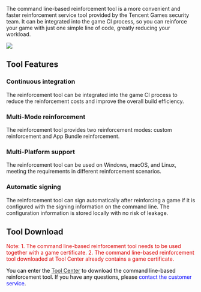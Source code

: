 The command line-based reinforcement tool is a more convenient and faster reinforcement service tool provided by the Tencent Games security team. It can be integrated into the game CI process, so you can reinforce your game with just one simple line of code, greatly reducing your workload.

![](/docs/ACE-doc/20_Android-shellservice/30/10/1.png )

## Tool Features

### Continuous integration

The reinforcement tool can be integrated into the game CI process to reduce the reinforcement costs and improve the overall build efficiency.

### Multi-Mode reinforcement

The reinforcement tool provides two reinforcement modes: custom reinforcement and App Bundle reinforcement.

### Multi-Platform support

The reinforcement tool can be used on Windows, macOS, and Linux, meeting the requirements in different reinforcement scenarios.

### Automatic signing

The reinforcement tool can sign automatically after reinforcing a game if it is configured with the signing information on the command line. The configuration information is stored locally with no risk of leakage.

## Tool Download

<font color="#dd0000">Note: 1. The command line-based reinforcement tool needs to be used together with a game certificate. 2. The command line-based reinforcement tool downloaded at Tool Center already contains a game certificate.

<font color="#0000000">You can enter the [Tool Center](/#/tool-center) to download the command line-based reinforcement tool. If you have any questions, please <font color="blue">contact the customer service</font>.

